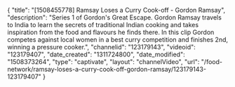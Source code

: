 {
    "title": "[1508455778] Ramsay Loses a Curry Cook-off - Gordon Ramsay",
    "description": "Series 1 of Gordon's Great Escape. Gordon Ramsay travels to India to learn the secrets of traditional Indian cooking and takes inspiration from the food and flavours he finds there. In this clip Gordon competes against local women in a best curry competition and finishes 2nd, winning a pressure cooker.",
    "channelid": "123179143",
    "videoid": "123179407",
    "date_created": "1311724800",
    "date_modified": "1508373264",
    "type": "captivate",
    "layout": "channelVideo",
    "url": "\/food-network\/ramsay-loses-a-curry-cook-off-gordon-ramsay\/123179143-123179407"
}